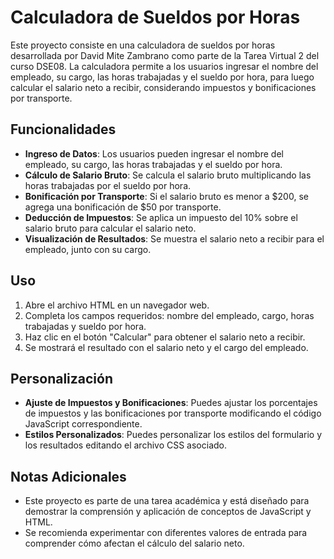 # Calculadora de Sueldos por Horas

Este proyecto consiste en una calculadora de sueldos por horas desarrollada por David Mite Zambrano como parte de la Tarea Virtual 2 del curso DSE08. La calculadora permite a los usuarios ingresar el nombre del empleado, su cargo, las horas trabajadas y el sueldo por hora, para luego calcular el salario neto a recibir, considerando impuestos y bonificaciones por transporte.

## Funcionalidades

- **Ingreso de Datos**: Los usuarios pueden ingresar el nombre del empleado, su cargo, las horas trabajadas y el sueldo por hora.
- **Cálculo de Salario Bruto**: Se calcula el salario bruto multiplicando las horas trabajadas por el sueldo por hora.
- **Bonificación por Transporte**: Si el salario bruto es menor a $200, se agrega una bonificación de $50 por transporte.
- **Deducción de Impuestos**: Se aplica un impuesto del 10% sobre el salario bruto para calcular el salario neto.
- **Visualización de Resultados**: Se muestra el salario neto a recibir para el empleado, junto con su cargo.

## Uso

1. Abre el archivo HTML en un navegador web.
2. Completa los campos requeridos: nombre del empleado, cargo, horas trabajadas y sueldo por hora.
3. Haz clic en el botón "Calcular" para obtener el salario neto a recibir.
4. Se mostrará el resultado con el salario neto y el cargo del empleado.

## Personalización

- **Ajuste de Impuestos y Bonificaciones**: Puedes ajustar los porcentajes de impuestos y las bonificaciones por transporte modificando el código JavaScript correspondiente.
- **Estilos Personalizados**: Puedes personalizar los estilos del formulario y los resultados editando el archivo CSS asociado.

## Notas Adicionales

- Este proyecto es parte de una tarea académica y está diseñado para demostrar la comprensión y aplicación de conceptos de JavaScript y HTML.
- Se recomienda experimentar con diferentes valores de entrada para comprender cómo afectan el cálculo del salario neto.
